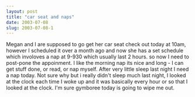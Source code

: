 ```yaml
---
layout: post
title: "car seat and naps"
date: 2003-07-08
slug: 2003-07-08-1
---
```


Megan and I are supposed to go get her car seat check out today at 10am, however I scheduled it over a month ago and now she has a set schedule which involoves a nap at 9-930 which usually last 2 hours.  so now I need to post-pone the appoinment.  I like the morning nap its nice and long - I can get stuff done, or read, or nap myself.  After very little sleep last night I need a nap today.  Not sure why but i really didn&apos;t sleep much last night, I looked at the clock each time I woke up and it was basically every hour or so that I looked at the clock.  I&apos;m sure gymboree today is going to wipe me out.

